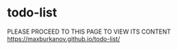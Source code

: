 # todo-list
PLEASE PROCEED TO THIS PAGE TO VIEW ITS CONTENT 
https://maxburkanov.github.io/todo-list/

